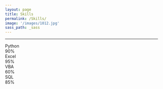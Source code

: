 ```yaml
---
layout: page
title: Skills
permalink: /Skills/
image: '/images/1012.jpg'
sass_path: _sass
---
```




***
<!--=== Coding by CodingLab | www.codinglabweb.com === -->
<html lang="en">
<head>
    <meta charset="UTF-8">
    <meta http-equiv="X-UA-Compatible" content="IE=edge">
    <meta name="viewport" content="width=device-width, initial-scale=1.0">   
    <!----======== CSS ======== -->
    <!--<link rel="stylesheet" href="skills.scss">-->
    <!--<title>Animated Skills Bar</title>-->
</head>
<body>
    <div class="container">
        <div class="skill-box">
            <span class="title">Python</span>
            <div class="skill-bar">
                <span class="skill-per python">
                    <span class="tooltip">90%</span>
                </span>
            </div>
        </div>
        <div class="skill-box">
            <span class="title">Excel</span>
            <div class="skill-bar">
                <span class="skill-per excel">
                    <span class="tooltip">95%</span>
                </span>
            </div>
        </div>
        <div class="skill-box">
            <span class="title">VBA</span>
            <div class="skill-bar">
                <span class="skill-per vba">
                    <span class="tooltip">60%</span>
                </span>
            </div>
        </div>
        <div class="skill-box">
            <span class="title">SQL</span>
            <div class="skill-bar">
                <span class="skill-per sql">
                    <span class="tooltip">85%</span>
                </span>
            </div>
        </div>
    </div>
</body>
</html>

